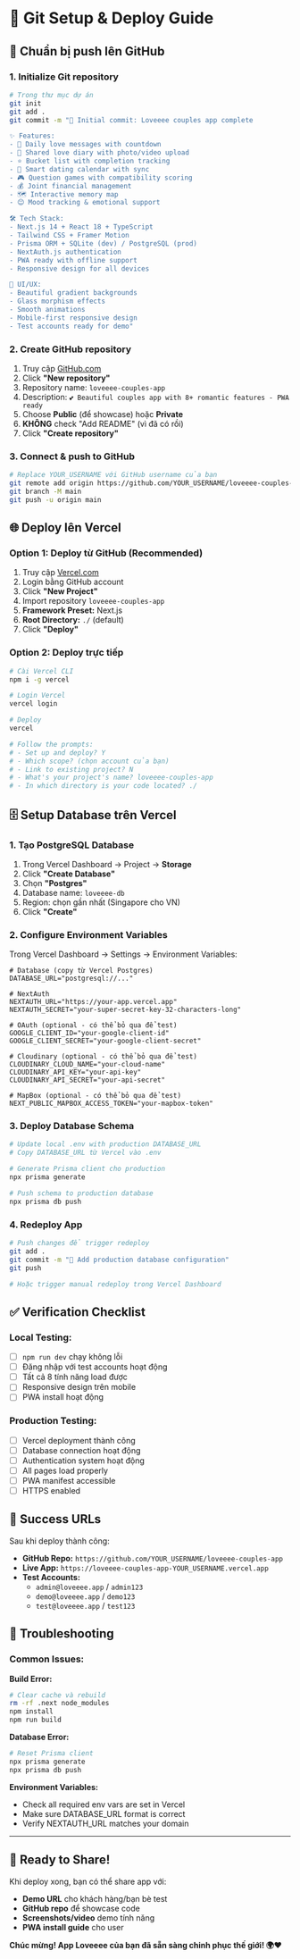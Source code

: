 # 🚀 Git Setup & Deploy Guide

## 📁 Chuẩn bị push lên GitHub

### 1. Initialize Git repository
```bash
# Trong thư mục dự án
git init
git add .
git commit -m "🎉 Initial commit: Loveeee couples app complete

✨ Features:
- 💌 Daily love messages with countdown
- 📖 Shared love diary with photo/video upload  
- ⭐ Bucket list with completion tracking
- 📅 Smart dating calendar with sync
- 🎮 Question games with compatibility scoring
- 💰 Joint financial management
- 🗺️ Interactive memory map
- 😊 Mood tracking & emotional support

🛠️ Tech Stack:
- Next.js 14 + React 18 + TypeScript
- Tailwind CSS + Framer Motion
- Prisma ORM + SQLite (dev) / PostgreSQL (prod)
- NextAuth.js authentication
- PWA ready with offline support
- Responsive design for all devices

🎨 UI/UX:
- Beautiful gradient backgrounds
- Glass morphism effects  
- Smooth animations
- Mobile-first responsive design
- Test accounts ready for demo"
```

### 2. Create GitHub repository
1. Truy cập [GitHub.com](https://github.com)
2. Click **"New repository"**  
3. Repository name: `loveeee-couples-app`
4. Description: `💕 Beautiful couples app with 8+ romantic features - PWA ready`
5. Choose **Public** (để showcase) hoặc **Private**
6. **KHÔNG** check "Add README" (vì đã có rồi)
7. Click **"Create repository"**

### 3. Connect & push to GitHub
```bash
# Replace YOUR_USERNAME với GitHub username của bạn
git remote add origin https://github.com/YOUR_USERNAME/loveeee-couples-app.git
git branch -M main
git push -u origin main
```

## 🌐 Deploy lên Vercel

### Option 1: Deploy từ GitHub (Recommended)
1. Truy cập [Vercel.com](https://vercel.com)
2. Login bằng GitHub account
3. Click **"New Project"**
4. Import repository `loveeee-couples-app`
5. **Framework Preset:** Next.js
6. **Root Directory:** `./` (default)
7. Click **"Deploy"**

### Option 2: Deploy trực tiếp
```bash
# Cài Vercel CLI
npm i -g vercel

# Login Vercel
vercel login

# Deploy
vercel

# Follow the prompts:
# - Set up and deploy? Y
# - Which scope? (chọn account của bạn)
# - Link to existing project? N  
# - What's your project's name? loveeee-couples-app
# - In which directory is your code located? ./
```

## 🗄️ Setup Database trên Vercel

### 1. Tạo PostgreSQL Database
1. Trong Vercel Dashboard → Project → **Storage**
2. Click **"Create Database"**
3. Chọn **"Postgres"**
4. Database name: `loveeee-db`
5. Region: chọn gần nhất (Singapore cho VN)
6. Click **"Create"**

### 2. Configure Environment Variables
Trong Vercel Dashboard → Settings → Environment Variables:

```env
# Database (copy từ Vercel Postgres)
DATABASE_URL="postgresql://..."

# NextAuth
NEXTAUTH_URL="https://your-app.vercel.app"
NEXTAUTH_SECRET="your-super-secret-key-32-characters-long"

# OAuth (optional - có thể bỏ qua để test)
GOOGLE_CLIENT_ID="your-google-client-id"
GOOGLE_CLIENT_SECRET="your-google-client-secret"

# Cloudinary (optional - có thể bỏ qua để test)
CLOUDINARY_CLOUD_NAME="your-cloud-name"
CLOUDINARY_API_KEY="your-api-key"
CLOUDINARY_API_SECRET="your-api-secret"

# MapBox (optional - có thể bỏ qua để test)
NEXT_PUBLIC_MAPBOX_ACCESS_TOKEN="your-mapbox-token"
```

### 3. Deploy Database Schema
```bash
# Update local .env with production DATABASE_URL
# Copy DATABASE_URL từ Vercel vào .env

# Generate Prisma client cho production
npx prisma generate

# Push schema to production database
npx prisma db push
```

### 4. Redeploy App
```bash
# Push changes để trigger redeploy
git add .
git commit -m "🔧 Add production database configuration"
git push

# Hoặc trigger manual redeploy trong Vercel Dashboard
```

## ✅ Verification Checklist

### Local Testing:
- [ ] `npm run dev` chạy không lỗi
- [ ] Đăng nhập với test accounts hoạt động
- [ ] Tất cả 8 tính năng load được
- [ ] Responsive design trên mobile
- [ ] PWA install hoạt động

### Production Testing:
- [ ] Vercel deployment thành công
- [ ] Database connection hoạt động
- [ ] Authentication system hoạt động
- [ ] All pages load properly
- [ ] PWA manifest accessible
- [ ] HTTPS enabled

## 🎉 Success URLs

Sau khi deploy thành công:

- **GitHub Repo:** `https://github.com/YOUR_USERNAME/loveeee-couples-app`
- **Live App:** `https://loveeee-couples-app-YOUR_USERNAME.vercel.app`
- **Test Accounts:**
  - `admin@loveeee.app` / `admin123`
  - `demo@loveeee.app` / `demo123`
  - `test@loveeee.app` / `test123`

## 🚨 Troubleshooting

### Common Issues:

**Build Error:**
```bash
# Clear cache và rebuild
rm -rf .next node_modules
npm install
npm run build
```

**Database Error:**
```bash
# Reset Prisma client
npx prisma generate
npx prisma db push
```

**Environment Variables:**
- Check all required env vars are set in Vercel
- Make sure DATABASE_URL format is correct
- Verify NEXTAUTH_URL matches your domain

---

## 🎊 Ready to Share!

Khi deploy xong, bạn có thể share app với:
- **Demo URL** cho khách hàng/bạn bè test
- **GitHub repo** để showcase code
- **Screenshots/video** demo tính năng  
- **PWA install guide** cho user

**Chúc mừng! App Loveeee của bạn đã sẵn sàng chinh phục thế giới! 🌍❤️**
